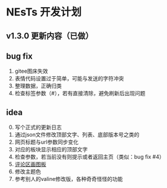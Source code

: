 # NEsTs 开发计划

## v1.3.0 更新内容（已做）

## bug fix

1. gitee图床失效
2. 表情代码设置过于简单，可能与发送的字符冲突
3. 整理数据，正确归类
4. 检查标签参数（#），若有直接清除，避免刷新后出现问题

## idea

0. 写个正式的更新日志
1. 通过json文件修改顶部文字、列表、底部版本号之类的
2. 网页标题与url参数同步变化
3. 对应的板块显示相应的顶部文字
4. 检查参数，若当前没有则提示或者返回主页（类似：bug fix #4）
5. [评论区画图板](https://github.com/flatblowfish/cave-draw)
6. 修改主题色
7. 参考别人的valine修改版，各种奇奇怪怪的功能
